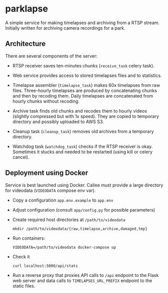 # parklapse


A simple service for making timelapses and archiving from a RTSP stream.
Initially written for archiving camera recordings for a park.

## Architecture

There are several components of the server:

- RTSP receiver saves ten-minutes chunks (`receive_task` celery task).

- Web service provides access to stored timelapses files and to statistics.

- Timelapse assembler (`timelapse_task`) makes 60x timelapses from raw files.
Three-hourly timelapses
are produced by concatenating chunks and then by recoding them.
Daily timelapses are concatenated from hourly chunks without recoding.

- Archive task finds old chunks and recodes them to hourly
videos (slightly compressed but with 1x speed).
They are copied to temporary directory and possibly uploaded to AWS S3.

- Cleanup task (`cleanup_task`) removes old archives from a temporary directory.

- Watchdog task (`watchdog_task`) checks if the RTSP receiver is okay.
Sometimes it stucks and needed to be restarted (using kill or celery cancel).


## Deployment using Docker

Service is best launched using Docker.
Callee must provide a large directory for videodata (`VIDEODATA` compose env var). 
 
- Copy a configuration `app.env.example` to `app.env`

- Adjust configuration (consult `app/config.py` for possible parameters)

- Create required host directories at `/path/to/videodata`

      mkdir /path/to/videodata/{raw,timelapse,archive,damaged,tmp}

- Run containers:

      VIDEODATA=/path/to/videodata docker-compose up 

- Check it

      curl localhost:5000/api/stats
      
- Run a reverse proxy that proxies API calls to `/api` endpoint to the Flask web server
and data calls to `TIMELAPSES_URL_PREFIX` endpoint to the static files.